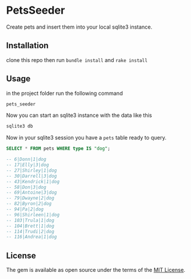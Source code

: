 # PetsSeeder

Create pets and insert them into your local sqlite3 instance.

## Installation

clone this repo then run `bundle install` and `rake install`

## Usage

in the project folder run the following command

```sh
pets_seeder
```

Now you can start an sqlite3 instance with the data like this

```sh
sqlite3 db
```

Now in your sqlite3 session you have a `pets` table ready to query.

```sql
SELECT * FROM pets WHERE type IS "dog";

-- 6|Donn|1|dog
-- 17|Elly|3|dog
-- 27|Shirley|1|dog
-- 30|Darrell|3|dog
-- 43|Kendrick|1|dog
-- 58|Don|3|dog
-- 69|Antoine|3|dog
-- 79|Dwayne|2|dog
-- 82|Byron|2|dog
-- 94|Pa|2|dog
-- 96|Shirleen|1|dog
-- 103|Trula|1|dog
-- 104|Brett|1|dog
-- 114|Trudi|2|dog
-- 116|Andrea|1|dog
```

## License

The gem is available as open source under the terms of the [MIT License](https://opensource.org/licenses/MIT).
